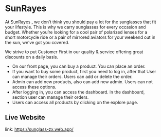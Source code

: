 # SunRayes

At SunRayes , we don’t think you should pay a lot for the sunglasses that fit your lifestyle. This is why we carry sunglasses for every occasion and budget. Whether you’re looking for a cool pair of polarized lenses for a short motorcycle ride or a pair of mirrored aviators for your weekend out in the sun, we’ve got you covered.

We strive to put Customer First in our quality & service offering great discounts on a daily basis.

- On our front page, you can buy a product. You can place an order.
- If you want to buy some product, first you need to log in, after that
  User can manage their orders. Users can add or delete the order.
- Admin can add new products, also can add new admin. Users can not access these options.
- After logging in, you can access the dashboard. In the dashboard, section user can manage their orders.
- Users can access all products by clicking on the explore page.

## Live Website

link: https://sunglass-zx.web.app/
